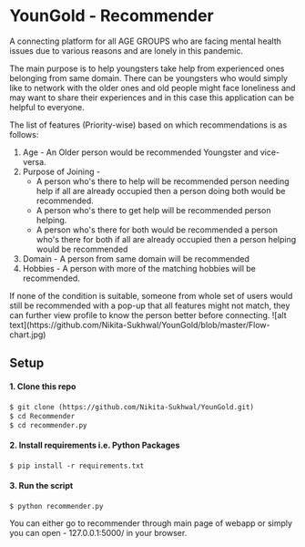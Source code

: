 # YounGold - Recommender
A connecting platform for all AGE GROUPS who are facing mental health issues due to various reasons and are lonely in this pandemic.

The main purpose is to help youngsters take help from experienced ones belonging from same domain. There can be youngsters who would simply like to network with the older ones and old people might face loneliness and may want to share their experiences and in this case this application can be helpful to everyone.

The list of features (Priority-wise) based on which recommendations is as follows:
<ol>
  <li> Age - An Older person would be recommended Youngster and vice-versa.</li>
  <li> Purpose of Joining -  <ul><li>A person who's there to help will be recommended person needing help if all are already occupied then a person doing both would be recommended.</li>
                                 <li>A person who's there to get help will be recommended person helping.</li>
                                 <li>A person who's there for both would be recommended a person who's there for both if all are already occupied then a person helping would be recommended</li></ul>
  <li> Domain - A person from same domain will be recommended </li>
  <li> Hobbies - A person with more of the matching hobbies will be recommended. </li>
  </ol>
If none of the condition is suitable, someone from whole set of users would still be recommended with a pop-up that all features might not match, they can further view profile to know the person better before connecting.
![alt text](https://github.com/Nikita-Sukhwal/YounGold/blob/master/Flow-chart.jpg)

## Setup
#### 1. Clone this repo
```
$ git clone (https://github.com/Nikita-Sukhwal/YounGold.git)
$ cd Recommender
$ cd recommender.py
```

#### 2. Install requirements i.e. Python Packages
```
$ pip install -r requirements.txt
```
#### 3. Run the script
```
$ python recommender.py
```
You can either go to recommender through main page of webapp or simply you can open - 127.0.0.1:5000/ in your browser.





